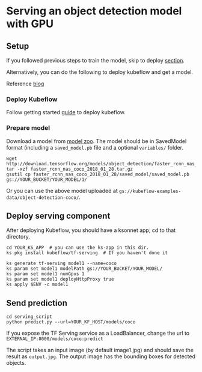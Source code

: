 # Serving an object detection model with GPU

## Setup

If you followed previous steps to train the model, skip to deploy [section](#deploy-serving-component).

Alternatively, you can do the following to deploy kubeflow and get a model.

Reference
[blog](https://cloud.google.com/blog/big-data/2017/09/performing-prediction-with-tensorflow-object-detection-models-on-google-cloud-machine-learning-engine)

### Deploy Kubeflow
Follow getting started
[guide](https://www.kubeflow.org/docs/started/getting-started/) to deploy
kubeflow.

### Prepare model
Download a model from [model zoo](https://github.com/tensorflow/models/blob/master/research/object_detection/g3doc/detection_model_zoo.md).
The model should be in SavedModel format (including a `saved_model.pb` file and a
optional `variables/` folder.

```
wget http://download.tensorflow.org/models/object_detection/faster_rcnn_nas_coco_2018_01_28.tar.gz
tar -xzf faster_rcnn_nas_coco_2018_01_28.tar.gz
gsutil cp faster_rcnn_nas_coco_2018_01_28/saved_model/saved_model.pb gs://YOUR_BUCKET/YOUR_MODEL/1/
```

Or you can use the above model uploaded at `gs://kubeflow-examples-data/object-detection-coco/`.

## Deploy serving component

After deploying Kubeflow, you should have a ksonnet app; cd to that directory.
```
cd YOUR_KS_APP  # you can use the ks-app in this dir.
ks pkg install kubeflow/tf-serving  # If you haven't done it

ks generate tf-serving model1 --name=coco
ks param set model1 modelPath gs://YOUR_BUCKET/YOUR_MODEL/
ks param set model1 numGpus 1
ks param set model1 deployHttpProxy true
ks apply $ENV -c model1
```

## Send prediction
```
cd serving_script
python predict.py --url=YOUR_KF_HOST/models/coco
```

If you expose the TF Serving service as a LoadBalancer, change the url to
`EXTERNAL_IP:8000/models/coco:predict`

The script takes an input image (by default image1.jpg) and should save the result as `output.jpg`.
The output image has the bounding boxes for detected objects.
